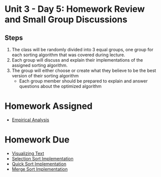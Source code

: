 # Unit 3 - Day 5: Homework Review and Small Group Discussions

## Steps
  1. The class will be randomly divided into 3 equal groups, one group for each sorting algorithm that was covered during lecture.
  2. Each group will discuss and explain their implementations of the assigned sorting algorithm.
  3. The group will either choose or create what they believe to be the best version of their sorting algorithm
      * Each group member should be prepared to explain and answer questions about the optimized algorithm

# Homework Assigned
  * [Empirical Analysis](homework5.md)

# Homework Due
  * [Visualizing Text](homework1.md)
  * [Selection Sort Implementation](homework2.md)
  * [Quick Sort Implementation](homework3.md)
  * [Merge Sort Implementation](homework4.md)
